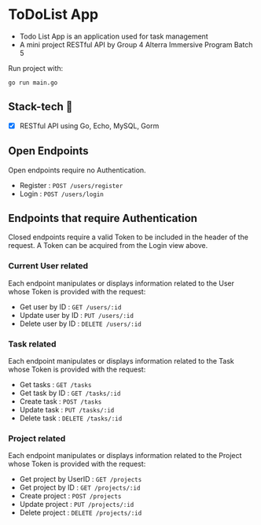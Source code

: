 # ToDoList App
- Todo List App is an application used for task management
- A mini project RESTful API by Group 4 Alterra Immersive Program Batch 5


Run project with: 
```
go run main.go
```

## Stack-tech :dart:
- [x] RESTful API using Go, Echo, MySQL, Gorm

## Open Endpoints

Open endpoints require no Authentication.

* Register : `POST /users/register`
* Login : `POST /users/login`

## Endpoints that require Authentication

Closed endpoints require a valid Token to be included in the header of the request. A Token can be acquired from the Login view above.

### Current User related

Each endpoint manipulates or displays information related to the User whose Token is provided with the request:

- Get user by ID : `GET /users/:id`
- Update user by ID : `PUT /users/:id`
- Delete user by ID : `DELETE /users/:id`

### Task related

Each endpoint manipulates or displays information related to the Task whose Token is provided with the request:

- Get tasks : `GET /tasks`
- Get task by ID : `GET /tasks/:id`
- Create task : `POST /tasks`
- Update task : `PUT /tasks/:id`
- Delete task : `DELETE /tasks/:id`

### Project related

Each endpoint manipulates or displays information related to the Project whose Token is provided with the request:

- Get project by UserID : `GET /projects`
- Get project by ID : `GET /projects/:id`
- Create project : `POST /projects`
- Update project : `PUT /projects/:id`
- Delete project :  `DELETE /projects/:id`


